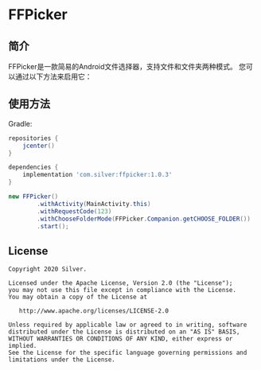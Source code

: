 # FFPicker
## 简介
FFPicker是一款简易的Android文件选择器，支持文件和文件夹两种模式。
您可以通过以下方法来启用它：

## 使用方法
Gradle:
```groovy
repositories {
    jcenter()
}

dependencies {
    implementation 'com.silver:ffpicker:1.0.3'
}
```

```java
new FFPicker()
		.withActivity(MainActivity.this)
		.withRequestCode(123)
		.withChooseFolderMode(FFPicker.Companion.getCHOOSE_FOLDER())
		.start();
```

## License

    Copyright 2020 Silver.

    Licensed under the Apache License, Version 2.0 (the "License");
    you may not use this file except in compliance with the License.
    You may obtain a copy of the License at

       http://www.apache.org/licenses/LICENSE-2.0

    Unless required by applicable law or agreed to in writing, software
    distributed under the License is distributed on an "AS IS" BASIS,
    WITHOUT WARRANTIES OR CONDITIONS OF ANY KIND, either express or implied.
    See the License for the specific language governing permissions and
    limitations under the License.
